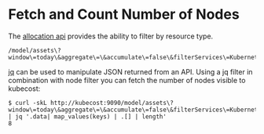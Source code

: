 Fetch and Count Number of Nodes 
===============================

The [allocation api](https://github.com/kubecost/docs/blob/master/allocation.md) provides the ability to filter by resource type.

```
/model/assets\?window\=today\&aggregate\=\&accumulate\=false\&filterServices\=Kubernetes\&filterTypes\=Node
```

[jq](https://stedolan.github.io/jq/) can be used to manipulate JSON returned from an API. Using a jq filter in combination with node filter you can fetch the number of nodes visible to kubecost: 

```
$ curl -skL http://kubecost:9090/model/assets\?window\=today\&aggregate\=\&accumulate\=false\&filterServices\=Kubernetes\&filterTypes\=Node | jq '.data| map_values(keys) | .[] | length'
8
```
